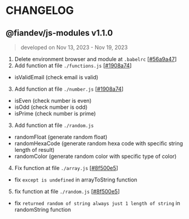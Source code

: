 # CHANGELOG
## @fiandev/js-modules v1.1.0

> developed on Nov 13, 2023 - Nov 19, 2023

1. Delete environment browser and module at `.babelrc` [[#56a9a47](https://github.com/fiandev/js-modules/commit/56a9a474826b11bb8a93088f8817f91b37b4c846)]
2. Add function at file `./functions.js` [[#1908a74](https://github.com/fiandev/js-modules/commit/1908a74161cbf09d88d2739dd4235c72c43a9074)]
  - isValidEmail (check email is valid)
3. Add function at file `./number.js` [[#1908a74](https://github.com/fiandev/js-modules/commit/1908a74161cbf09d88d2739dd4235c72c43a9074)]
  - isEven (check number is even)
  - isOdd (check number is odd)
  - isPrime (check number is prime)
3. Add function at file `./random.js`
  - randomFloat (generate random float)
  - randomHexaCode (generate random hexa code with specific string length of result)
  - randomColor (generate random color with specific type of color)
4. Fix function at file `./array.js` [[#8f500e5](https://github.com/fiandev/js-modules/commit/8f500e51ec2b51e87498f446cbfa2a7acc522e93)]
  - fix `except is undefined` in arrayToString function
5. fix function at file `./random.js` [[#8f500e5](https://github.com/fiandev/js-modules/commit/8f500e51ec2b51e87498f446cbfa2a7acc522e93)]
  - fix `returned random of string always just 1 length of string` in randomString function